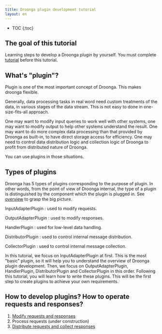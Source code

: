 ```yaml
---
title: Droonga plugin development tutorial
layout: en
---
```


* TOC
{:toc}

## The goal of this tutorial

Learning steps to develop a Droonga plugin by yourself.
You must complete [tutorial][] before this tutorial.


## What's "plugin"?

Plugin is one of the most important concept of Droonga.
This makes droonga flexible.

Generally, data processing tasks in real word need custom treatments of the data, in various stages of the data stream. This is not easy to done in one-size-fits-all approach.

One may want to modify input queries to work well with other systems, one may want to modify output to help other systems understand the result.
One may want to do more complex data processing than that provided by Droonga as built-in, to have direct storage access for efficiency.
One may need to control data distribution logic and collection logic of Droonga to profit from distributed nature of Droonga.

You can use plugins in those situations.

## Types of plugins

Droonga has 5 types of plugins corresponding to the purpose of plugin.
In other words, from the point of view of Droonga internal, the type of a plugin is distinguished by the component which the plugin is plugged in. See [overview][] to grasp the big picture.

InputAdapterPlugin
: used to modify requests.

OutputAdapterPlugin
: used to modify responses.

HandlerPlugin
: used for low-level data handling.

DistributorPlugin
: used to control internal message distribution.

CollectorPlugin
: used to control internal message collection.

In this tutorial, we focus on InputAdapterPlugin at first. This is the most "basic" plugin, so it will help you to understand the overview of Droonga plugin development.
Then, we focus on OutputAdapterPlugin, HandlerPlugin, DistributorPlugin and CollectorPlugin in this order.
Following this tutorial, you will learn how to write these plugins. This will be the first step to create plugins to achieve your own requirements.

## How to develop plugins? How to operate requests and responses?

 1. [Modify requests and responses][input-output]
 2. Process requests (under construction)
 3. [Distribute requests and collect responses][distribute-collect]

  [tutorial]: ../
  [overview]: ../../overview/
  [input-output]: ./input-output/
  [distribute-collect]: ./distribute-collect/
